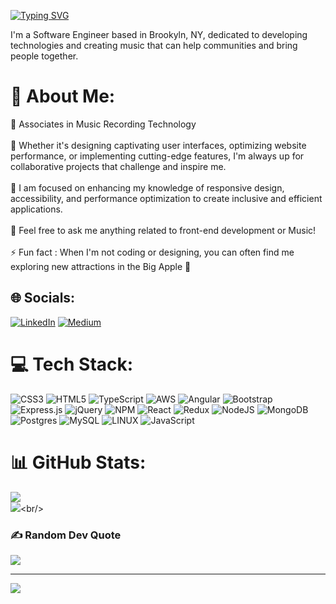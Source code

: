 [![Typing SVG](https://readme-typing-svg.herokuapp.com?font=Fira+Code&size=24&pause=1000&color=FEFF00&background=B4FF4500&width=435&height=56&lines=Front-End+Developer;Music+Producer;Recording+Enigneer)](https://git.io/typing-svg)

I'm a Software Engineer based in Brookyln, NY, dedicated to developing technologies and creating music that can help communities and bring people together.

# 💫 About Me:
🔭  Associates in Music Recording Technology  <br><br>👯 Whether it's designing captivating user interfaces, optimizing website performance, or implementing cutting-edge features, I'm always up for collaborative projects that challenge and inspire me.<br><br>🌱  I am focused on enhancing my knowledge of responsive design, accessibility, and performance optimization to create inclusive and efficient applications.<br><br>💬  Feel free to ask me anything related to front-end development or Music! <br><br>⚡ Fun fact : When I'm not coding or designing, you can often find me exploring new attractions in the Big Apple 🗽


## 🌐 Socials:
[![LinkedIn](https://img.shields.io/badge/LinkedIn-%230077B5.svg?logo=linkedin&logoColor=white)](https://www.linkedin.com/in/trevon-charles/) [![Medium](https://img.shields.io/badge/Medium-12100E?logo=medium&logoColor=white)](https://medium.com/@trevonjcharles) 

# 💻 Tech Stack:
![CSS3](https://img.shields.io/badge/css3-%231572B6.svg?style=for-the-badge&logo=css3&logoColor=white) ![HTML5](https://img.shields.io/badge/html5-%23E34F26.svg?style=for-the-badge&logo=html5&logoColor=white) ![TypeScript](https://img.shields.io/badge/typescript-%23007ACC.svg?style=for-the-badge&logo=typescript&logoColor=white) ![AWS](https://img.shields.io/badge/AWS-%23FF9900.svg?style=for-the-badge&logo=amazon-aws&logoColor=white) ![Angular](https://img.shields.io/badge/angular-%23DD0031.svg?style=for-the-badge&logo=angular&logoColor=white) ![Bootstrap](https://img.shields.io/badge/bootstrap-%23563D7C.svg?style=for-the-badge&logo=bootstrap&logoColor=white) ![Express.js](https://img.shields.io/badge/express.js-%23404d59.svg?style=for-the-badge&logo=express&logoColor=%2361DAFB) ![jQuery](https://img.shields.io/badge/jquery-%230769AD.svg?style=for-the-badge&logo=jquery&logoColor=white) ![NPM](https://img.shields.io/badge/NPM-%23000000.svg?style=for-the-badge&logo=npm&logoColor=white) ![React](https://img.shields.io/badge/react-%2320232a.svg?style=for-the-badge&logo=react&logoColor=%2361DAFB) ![Redux](https://img.shields.io/badge/redux-%23593d88.svg?style=for-the-badge&logo=redux&logoColor=white) ![NodeJS](https://img.shields.io/badge/node.js-6DA55F?style=for-the-badge&logo=node.js&logoColor=white) ![MongoDB](https://img.shields.io/badge/MongoDB-%234ea94b.svg?style=for-the-badge&logo=mongodb&logoColor=white) ![Postgres](https://img.shields.io/badge/postgres-%23316192.svg?style=for-the-badge&logo=postgresql&logoColor=white) ![MySQL](https://img.shields.io/badge/mysql-%2300f.svg?style=for-the-badge&logo=mysql&logoColor=white) ![LINUX](https://img.shields.io/badge/Linux-FCC624?style=for-the-badge&logo=linux&logoColor=black) ![JavaScript](https://img.shields.io/badge/javascript-%23323330.svg?style=for-the-badge&logo=javascript&logoColor=%23F7DF1E)
# 📊 GitHub Stats:
![](https://github-readme-streak-stats.herokuapp.com/?user=treyjaded&theme=dark&hide_border=false)<br/>
![](https://github-readme-stats.vercel.app/api/top-langs/?)<br/>

### ✍️ Random Dev Quote
![](https://quotes-github-readme.vercel.app/api?type=horizontal&theme=radical)


---
[![](https://visitcount.itsvg.in/api?id=treyjaded&icon=0&color=0)](https://visitcount.itsvg.in)

<!-- Proudly created with GPRM ( https://gprm.itsvg.in ) -->
